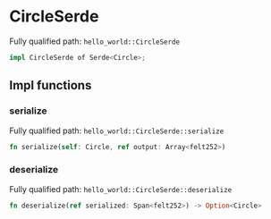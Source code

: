 # CircleSerde

Fully qualified path: `hello_world::CircleSerde`

```rust
impl CircleSerde of Serde<Circle>;
```

## Impl functions

### serialize

Fully qualified path: `hello_world::CircleSerde::serialize`

```rust
fn serialize(self: Circle, ref output: Array<felt252>)
```

### deserialize

Fully qualified path: `hello_world::CircleSerde::deserialize`

```rust
fn deserialize(ref serialized: Span<felt252>) -> Option<Circle>
```


